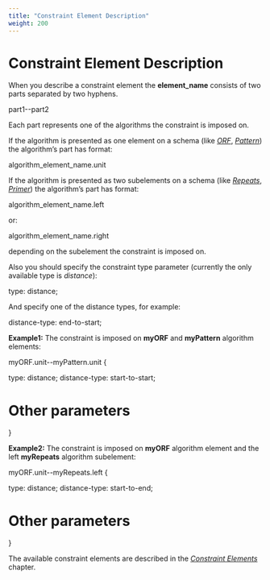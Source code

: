 ```yaml
---
title: "Constraint Element Description"
weight: 200
---
```



# Constraint Element Description

When you describe a constraint element the **element\_name** consists of two parts separated by two hyphens.

part1--part2

Each part represents one of the algorithms the constraint is imposed on.

If the algorithm is presented as one element on a schema (like [_ORF_](orf-algorithm-element.md), [_Pattern_](pattern-algorithm-element.md)) the algorithm’s part has format:

algorithm\_element\_name.unit

If the algorithm is presented as two subelements on a schema (like [_Repeats_](repeats-algorithm-element.md), [_Primer_](primer-algorithm-element.md)) the algorithm’s part has format:

algorithm\_element\_name.left

or:

algorithm\_element\_name.right

depending on the subelement the constraint is imposed on.

Also you should specify the constraint type parameter (currently the only available type is _distance_):

type: distance;

And specify one of the distance types, for example:

distance-type: end-to-start;

**Example1:** The constraint is imposed on **myORF** and **myPattern** algorithm elements:

myORF.unit--myPattern.unit {

   type: distance;
   distance-type: start-to-start;

   # Other parameters
}

**Example2:** The constraint is imposed on **myORF** algorithm element and the left **myRepeats** algorithm subelement:

myORF.unit--myRepeats.left {

   type: distance;
   distance-type: start-to-end;

   # Other parameters
}

The available constraint elements are described in the [_Constraint Elements_](constraint-elements.md) chapter.
